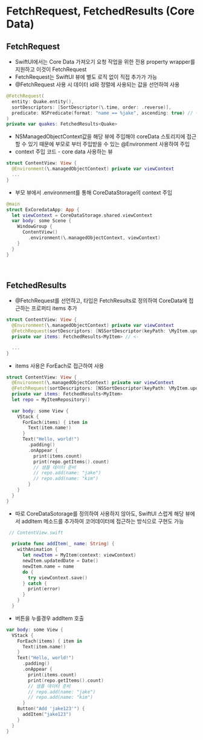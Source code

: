 # FetchRequest, FetchedResults (Core Data)

## FetchRequest
- SwiftUI에서는 Core Data 가져오기 요청 작업을 위한 전용 property wrapper를 지원하고 이것이 FetchRequest
- FetchRequest는 SwiftUI 뷰에 별도 로직 없이 직접 추가가 가능
- @FetchRequest 사용 시 데이터 id와 정렬에 사용되는 값을 선언하여 사용
```Swift
@FetchRequest(
  entity: Quake.entity(), 
  sortDescriptors: [SortDescriptor(\.time, order: .reverse)],
  predicate: NSPredicate(format: "name == %jake", ascending: true) // 이 밖에도 predicate에는 NSPredicate(format:_:)를 추가하여 쿼리 조건을 추가 가능
)
private var quakes: FetchedResults<Quake>
```

- NSManagedObjectContext값을 해당 뷰에 주입해야 coreData 스토리지에 접근할 수 있기 때문에 부모로 부터 주입받을 수 있는 @Environment 사용하여 주입
- context 주입 코드 - core data 사용하는 뷰
```Swift
struct ContentView: View {
  @Environment(\.managedObjectContext) private var viewContext
  ...
}
```

- 부모 뷰에서 .environment를 통해 CoreDataStorage의 context 주입
```Swift
@main
struct ExCoredataApp: App {
  let viewContext = CoreDataStorage.shared.viewContext
  var body: some Scene {
    WindowGroup {
      ContentView()
        .environment(\.managedObjectContext, viewContext)
    }
  }
}
```
</br>

## FetchedResults
- @FetchRequest를 선언하고, 타입은 FetchResults로 정의하여 CoreData에 접근하는 프로퍼티 items 추가
```Swift
struct ContentView: View {
  @Environment(\.managedObjectContext) private var viewContext
  @FetchRequest(sortDescriptors: [NSSortDescriptor(keyPath: \MyItem.updatedDate, ascending: false)])
  private var items: FetchedResults<MyItem> // <-

  ...
}
```
- items 사용은 ForEach로 접근하여 사용
```Swift
struct ContentView: View {
  @Environment(\.managedObjectContext) private var viewContext
  @FetchRequest(sortDescriptors: [NSSortDescriptor(keyPath: \MyItem.updatedDate, ascending: false)])
  private var items: FetchedResults<MyItem>
  let repo = MyItemRepository()
  
  var body: some View {
    VStack {
      ForEach(items) { item in
        Text(item.name!)
      }
      Text("Hello, world!")
        .padding()
        .onAppear {
          print(items.count)
          print(repo.getItems().count)
          // 샘플 데이터 준비
          // repo.add(name: "jake")
          // repo.add(name: "kim")
        }
    }
  }
}
```

- 따로 CoreDataSotorage를 정의하여 사용하지 않아도, SwiftUI 스럽게 해당 뷰에서 addItem 메소드를 추가하여 코어데이터에 접근하는 방식으로 구현도 가능
```Swift
 // ContentView.swift
  
  private func addItem(_ name: String) {
    withAnimation {
      let newItem = MyItem(context: viewContext)
      newItem.updatedDate = Date()
      newItem.name = name
      do {
        try viewContext.save()
      } catch {
        print(error)
      }
    }
  }
```

- 버튼을 누를경우 addItem 호출
```Swift
var body: some View {
  VStack {
    ForEach(items) { item in
      Text(item.name!)
    }
    Text("Hello, world!")
      .padding()
      .onAppear {
        print(items.count)
        print(repo.getItems().count)
        // 샘플 데이터 준비
        // repo.add(name: "jake")
        // repo.add(name: "kim")
      }
    Button("Add 'jake123'") {
      addItem("jake123")
    }
  }
}
```
<br/>
